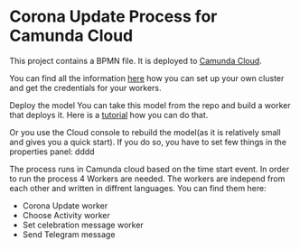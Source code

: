 # Corona Update Process for Camunda Cloud
This project contains a BPMN file. It is deployed to [Camunda Cloud](https://console.cloud.camunda.io).

You can find all the information [here](https://docs.camunda.io/docs/guides/) how you can set up your own cluster and get the credentials for your workers. 

Deploy the model
You can take this model from the repo and build a worker that deploys it. Here is a [tutorial](https://docs.camunda.io/docs/guides/setting-up-development-project#deploy-the-bpmn-model-to-camunda-cloud) how you can do that. 

Or you use the Cloud console to rebuild the model(as it is relatively small and gives you a quick start). If you do so, you have to set few things in the properties panel: 
 dddd

The process runs in Camunda cloud based on the time start event. In order to run the process 4 Workers are needed. The workers are independ from each other and written in diffrent languages. You can find them here: 

- Corona Update worker
- Choose Activity worker
- Set celebration message worker
- Send Telegram message
